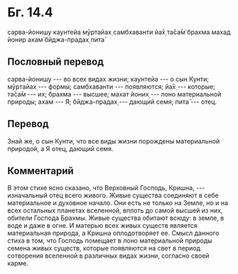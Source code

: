 # Бг. 14.4
сарва-йонишу каунтейа
мӯртайах̣ самбхаванти йа̄х̣
та̄са̄м̇ брахма махад йонир
ахам̇ бӣджа-прадах̣ пита̄
## Пословный перевод

сарва-йонишу --- во всех видах жизни; каунтейа --- о сын Кунти; мӯртайах̣
--- формы; самбхаванти --- появляются; йа̄х̣ --- которые; та̄са̄м --- их;
брахма --- высшее; махат йоних̣ --- лоно материальной природы; ахам ---
Я; бӣджа-прадах̣ --- дающий семя; пита̄ --- отец.

## Перевод

Знай же, о сын Кунти, что все виды жизни порождены материальной
природой, а Я отец, дающий семя.

## Комментарий

В этом стихе ясно сказано, что Верховный Господь, Кришна, ---
изначальный отец всего живого. Живые существа соединяют в себе
материальное и духовное начало. Они есть не только на Земле, но и на
всех остальных планетах вселенной, вплоть до самой высшей из них,
обители Господа Брахмы. Живые существа обитают всюду: в земле, в воде и
даже в огне. И матерью всех живых существ является материальная природа,
а Кришна оплодотворяет ее. Смысл данного стиха в том, что Господь
помещает в лоно материальной природы семена живых существ, которые
появляются на свет в период сотворения вселенной в различных видах
жизни, согласно своей карме.
